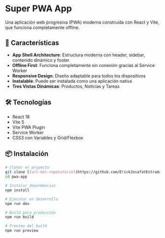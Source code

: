 # Super PWA App

Una aplicación web progresiva (PWA) moderna construida con React y Vite, que funciona completamente offline.

## 🚀 Características

- **App Shell Architecture**: Estructura moderna con header, sidebar, contenido dinámico y footer
- **Offline First**: Funciona completamente sin conexión gracias al Service Worker
- **Responsive Design**: Diseño adaptable para todos los dispositivos
- **Instalable**: Puede ser instalada como una aplicación nativa
- **Tres Vistas Dinámicas**: Productos, Noticias y Tareas

## 🛠️ Tecnologías

- React 18
- Vite 5
- Vite PWA Plugin
- Service Worker
- CSS3 con Variables y Grid/Flexbox

## 📦 Instalación

```bash
# Clonar el proyecto
git clone [[url-del-repositorio](https://github.com/ErickJosafatEstradaGutierrez/ACTIVIDAD3DEDO)]
cd pwa-app

# Instalar dependencias
npm install

# Ejecutar en desarrollo
npm run dev

# Build para producción
npm run build

# Preview del build
npm run preview
